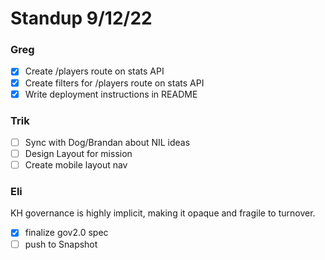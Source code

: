# Standup 9/12/22

### Greg

- [x] Create /players route on stats API
- [x] Create filters for /players route on stats API
- [x] Write deployment instructions in README

### Trik

- [ ] Sync with Dog/Brandan about NIL ideas
- [ ] Design Layout for mission
- [ ] Create mobile layout nav

### Eli

KH governance is highly implicit, making it opaque and fragile to turnover.

- [x] finalize gov2.0 spec
- [ ] push to Snapshot
